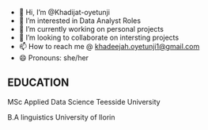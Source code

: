 - 👋 Hi, I’m @Khadijat-oyetunji
- 👀 I’m interested in Data Analyst Roles
- 🌱 I’m currently working on personal projects
- 💞️ I’m looking to collaborate on intersting projects
- 📫 How to reach me @ khadeejah.oyetunji1@gmail.com
- 😄 Pronouns: she/her
  


## EDUCATION

MSc Applied Data Science 
Teesside University

B.A linguistics 
University of Ilorin
<!---
Khadijat-oyetunji/Khadijat-oyetunji is a ✨ special ✨ repository because its `README.md` (this file) appears on your GitHub profile.
You can click the Preview link to take a look at your changes.
--->
